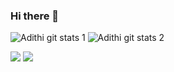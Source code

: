 ### Hi there 👋
![Adithi git stats 1](https://github.com/adithi-su/github-stats/blob/master/generated/overview.svg)
![Adithi git stats 2](https://github.com/adithi-su/github-stats/blob/master/generated/languages.svg)

[<img src="https://img.shields.io/badge/LinkedIn-0077B5?style=for-the-badge&logo=linkedin&logoColor=white" />](https://www.linkedin.com/in/adithi-su/)
[<img src="https://img.shields.io/badge/Twitter-1DA1F2?style=for-the-badge&logo=twitter&logoColor=white"/>](https://twitter.com/adithi_upadhya)
<!--
**adithi-su/adithi-su** is a ✨ _special_ ✨ repository because its `README.md` (this file) appears on your GitHub profile.

Here are some ideas to get you started:

- 🔭 I’m currently working on ...
- 🌱 I’m currently learning ...
- 👯 I’m looking to collaborate on ...
- 🤔 I’m looking for help with ...
- 💬 Ask me about ...
- 📫 How to reach me: ...
- 😄 Pronouns: ...
- ⚡ Fun fact: ...
-->

